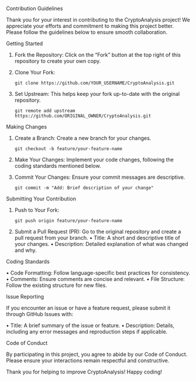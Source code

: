 Contribution Guidelines

Thank you for your interest in contributing to the CryptoAnalysis project! We appreciate your efforts and commitment to making this project better. Please follow the guidelines below to ensure smooth collaboration.

Getting Started

1.	Fork the Repository: Click on the “Fork” button at the top right of this repository to create your own copy.
2.	Clone Your Fork:

	
		git clone https://github.com/YOUR_USERNAME/CryptoAnalysis.git


3.	Set Upstream: This helps keep your fork up-to-date with the original repository.

	
 		git remote add upstream https://github.com/ORIGINAL_OWNER/CryptoAnalysis.git



Making Changes

1.	Create a Branch: Create a new branch for your changes.

	
 		git checkout -b feature/your-feature-name


2.	Make Your Changes: Implement your code changes, following the coding standards mentioned below.
3.	Commit Your Changes: Ensure your commit messages are descriptive.

	
 		git commit -m "Add: Brief description of your change"



Submitting Your Contribution

1.	Push to Your Fork:

	
 		git push origin feature/your-feature-name


2.	Submit a Pull Request (PR): Go to the original repository and create a pull request from your branch.
•	Title: A short and descriptive title of your changes.
•	Description: Detailed explanation of what was changed and why.

Coding Standards

•	Code Formatting: Follow language-specific best practices for consistency.
•	Comments: Ensure comments are concise and relevant.
•	File Structure: Follow the existing structure for new files.

Issue Reporting

If you encounter an issue or have a feature request, please submit it through GitHub Issues with:

•	Title: A brief summary of the issue or feature.
•	Description: Details, including any error messages and reproduction steps if applicable.

Code of Conduct

By participating in this project, you agree to abide by our Code of Conduct. Please ensure your interactions remain respectful and constructive.

Thank you for helping to improve CryptoAnalysis! Happy coding!
